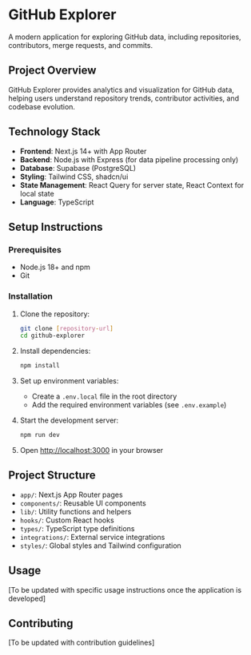 # GitHub Explorer

A modern application for exploring GitHub data, including repositories, contributors, merge requests, and commits.

## Project Overview

GitHub Explorer provides analytics and visualization for GitHub data, helping users understand repository trends, contributor activities, and codebase evolution.

## Technology Stack

- **Frontend**: Next.js 14+ with App Router
- **Backend**: Node.js with Express (for data pipeline processing only)
- **Database**: Supabase (PostgreSQL)
- **Styling**: Tailwind CSS, shadcn/ui
- **State Management**: React Query for server state, React Context for local state
- **Language**: TypeScript

## Setup Instructions

### Prerequisites

- Node.js 18+ and npm
- Git

### Installation

1. Clone the repository:
   ```bash
   git clone [repository-url]
   cd github-explorer
   ```

2. Install dependencies:
   ```bash
   npm install
   ```

3. Set up environment variables:
   - Create a `.env.local` file in the root directory
   - Add the required environment variables (see `.env.example`)

4. Start the development server:
   ```bash
   npm run dev
   ```

5. Open [http://localhost:3000](http://localhost:3000) in your browser

## Project Structure

- `app/`: Next.js App Router pages
- `components/`: Reusable UI components
- `lib/`: Utility functions and helpers
- `hooks/`: Custom React hooks
- `types/`: TypeScript type definitions
- `integrations/`: External service integrations
- `styles/`: Global styles and Tailwind configuration

## Usage

[To be updated with specific usage instructions once the application is developed]

## Contributing

[To be updated with contribution guidelines]
